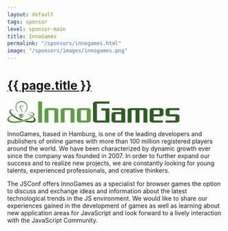 ```yaml
---
layout: default
tags: sponsor
level: sponsor-main
title: InnoGames
permalink: "/sponsors/innogames.html"
image: "/sponsors/images/innogames.png"
---
```


<h1 class="sponsor">
  <a href="{{page.permalink}}">{{ page.title }}</a>
</h1>

<img src="/sponsors/images/innogames.png" class="sponsor-main" />

InnoGames, based in Hamburg, is one of the leading developers and publishers of online games with more than 100 million registered players around the world. We have been characterized by dynamic growth ever since the company was founded in 2007. In order to further expand our success and to realize new projects, we are constantly looking for young talents, experienced professionals, and creative thinkers.

The JSConf offers InnoGames as a specialist for browser games the option to discuss and exchange ideas and information about the latest technological trends in the JS environment. We would like to share our experiences gained in the development of games as well as learning about new application areas for JavaScript and look forward to a lively interaction with the JavaScript Community.
